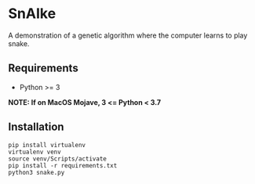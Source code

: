 # SnAIke

A demonstration of a genetic algorithm where the computer learns to play snake.

## Requirements

- Python >= 3

**NOTE: If on MacOS Mojave, 3 <= Python < 3.7**

## Installation

```
pip install virtualenv
virtualenv venv
source venv/Scripts/activate
pip install -r requirements.txt
python3 snake.py
```